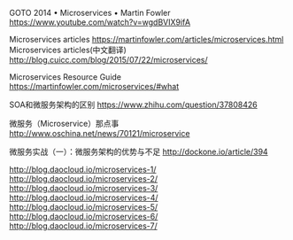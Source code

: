GOTO 2014 • Microservices • Martin Fowler
https://www.youtube.com/watch?v=wgdBVIX9ifA

Microservices articles
https://martinfowler.com/articles/microservices.html
Microservices articles(中文翻译)
http://blog.cuicc.com/blog/2015/07/22/microservices/

Microservices Resource Guide
https://martinfowler.com/microservices/#what

SOA和微服务架构的区别
https://www.zhihu.com/question/37808426

微服务（Microservice）那点事
http://www.oschina.net/news/70121/microservice

微服务实战（一）：微服务架构的优势与不足
http://dockone.io/article/394


http://blog.daocloud.io/microservices-1/
http://blog.daocloud.io/microservices-2/
http://blog.daocloud.io/microservices-3/
http://blog.daocloud.io/microservices-4/
http://blog.daocloud.io/microservices-5/
http://blog.daocloud.io/microservices-6/
http://blog.daocloud.io/microservices-7/
